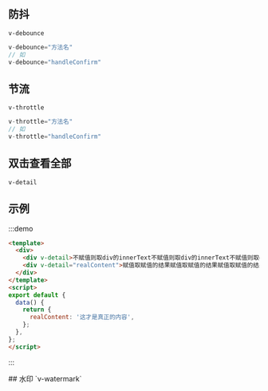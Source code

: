 <!--
 * @Author: 李韬
 * @Date: 2022-09-20 17:52:22
 * @LastEditors: 李韬
 * @LastEditTime: 2022-11-18 11:15:54
-->
## 防抖
`v-debounce`
```js
v-debounce="方法名"
// 如
v-debounce="handleConfirm"
```
## 节流
`v-throttle`
```js
v-throttle="方法名"
// 如
v-throttle="handleConfirm"
```

## 双击查看全部
`v-detail`
## 示例
:::demo 
```html
<template>
  <div>
    <div v-detail>不赋值则取div的innerText不赋值则取div的innerText不赋值则取div的innerText不赋值则取div的innerText不赋值则取div的innerText不赋值则取div的innerText</div>
    <div v-detail="realContent">赋值取赋值的结果赋值取赋值的结果赋值取赋值的结果赋值取赋值的结果赋值取赋值的结果赋值取赋值的结果赋值取赋值的结果赋值取赋值的结果</div>
  </div>
</template>
<script>
export default {
  data() {
    return {
      realContent: '这才是真正的内容',
    };
  },
};
</script>
```
:::
<div>
## 水印
`v-watermark`